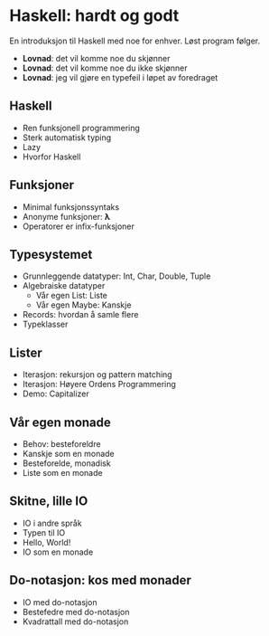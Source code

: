 # Haskell: hardt og godt

En introduksjon til Haskell med noe for enhver. Løst program følger.

- **Lovnad**: det vil komme noe du skjønner
- **Lovnad**: det vil komme noe du ikke skjønner
- **Lovnad**: jeg vil gjøre en typefeil i løpet av foredraget

## Haskell

- Ren funksjonell programmering
- Sterk automatisk typing
- Lazy
- Hvorfor Haskell

## Funksjoner

- Minimal funksjonssyntaks
- Anonyme funksjoner: **λ**
- Operatorer er infix-funksjoner

## Typesystemet

- Grunnleggende datatyper: Int, Char, Double, Tuple
- Algebraiske datatyper
	- Vår egen List: Liste
	- Vår egen Maybe: Kanskje
- Records: hvordan å samle flere
- Typeklasser

## Lister

- Iterasjon: rekursjon og pattern matching
- Iterasjon: Høyere Ordens Programmering
- Demo: Capitalizer

## Vår egen monade

- Behov: besteforeldre
- Kanskje som en monade
- Besteforelde, monadisk
- Liste som en monade

## Skitne, lille IO

- IO i andre språk
- Typen til IO
- Hello, World!
- IO som en monade

## Do-notasjon: kos med monader

- IO med do-notasjon
- Bestefedre med do-notasjon
- Kvadrattall med do-notasjon
